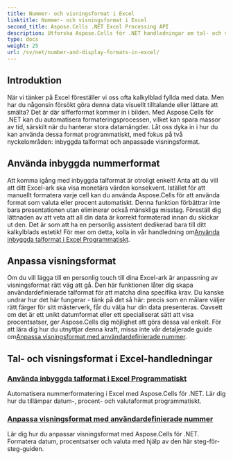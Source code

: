 ```yaml
---
title: Nummer- och visningsformat i Excel
linktitle: Nummer- och visningsformat i Excel
second_title: Aspose.Cells .NET Excel Processing API
description: Utforska Aspose.Cells för .NET handledningar om tal- och visningsformat, inklusive inbyggda och anpassade formateringsalternativ för Excel-automatisering.
type: docs
weight: 25
url: /sv/net/number-and-display-formats-in-excel/
---
```

## Introduktion

När vi tänker på Excel föreställer vi oss ofta kalkylblad fyllda med data. Men har du någonsin försökt göra denna data visuellt tilltalande eller lättare att smälta? Det är där sifferformat kommer in i bilden. Med Aspose.Cells för .NET kan du automatisera formateringsprocessen, vilket kan spara massor av tid, särskilt när du hanterar stora datamängder. Låt oss dyka in i hur du kan använda dessa format programmatiskt, med fokus på två nyckelområden: inbyggda talformat och anpassade visningsformat.

## Använda inbyggda nummerformat

Att komma igång med inbyggda talformat är otroligt enkelt! Anta att du vill att ditt Excel-ark ska visa monetära värden konsekvent. Istället för att manuellt formatera varje cell kan du använda Aspose.Cells för att använda format som valuta eller procent automatiskt. Denna funktion förbättrar inte bara presentationen utan eliminerar också mänskliga misstag. Föreställ dig lättnaden av att veta att all din data är korrekt formaterad innan du skickar ut den. Det är som att ha en personlig assistent dedikerad bara till ditt kalkylblads estetik! För mer om detta, kolla in vår handledning om[Använda inbyggda talformat i Excel Programmatiskt](./using-built-in-number-formats/).

## Anpassa visningsformat

Om du vill lägga till en personlig touch till dina Excel-ark är anpassning av visningsformat rätt väg att gå. Den här funktionen låter dig skapa användardefinierade talformat för att matcha dina specifika krav. Du kanske undrar hur det här fungerar - tänk på det så här: precis som en målare väljer rätt färger för sitt mästerverk, får du välja hur din data presenteras. Oavsett om det är ett unikt datumformat eller ett specialiserat sätt att visa procentsatser, ger Aspose.Cells dig möjlighet att göra dessa val enkelt. För att lära dig hur du utnyttjar denna kraft, missa inte vår detaljerade guide om[Anpassa visningsformat med användardefinierade nummer](./customizing-display-formats-with-user-defined-numbers/).

## Tal- och visningsformat i Excel-handledningar
### [Använda inbyggda talformat i Excel Programmatiskt](./using-built-in-number-formats/)
Automatisera nummerformatering i Excel med Aspose.Cells för .NET. Lär dig hur du tillämpar datum-, procent- och valutaformat programmatiskt.
### [Anpassa visningsformat med användardefinierade nummer](./customizing-display-formats-with-user-defined-numbers/)
Lär dig hur du anpassar visningsformat med Aspose.Cells för .NET. Formatera datum, procentsatser och valuta med hjälp av den här steg-för-steg-guiden.